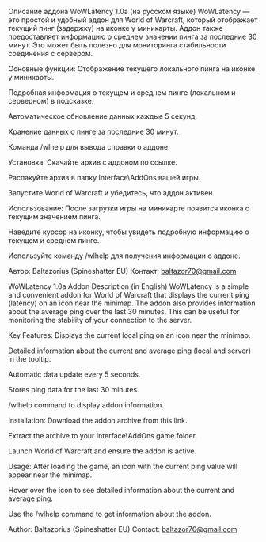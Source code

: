 Описание аддона WoWLatency 1.0a (на русском языке)
WoWLatency — это простой и удобный аддон для World of Warcraft, который отображает текущий пинг (задержку) на иконке у миникарты. Аддон также предоставляет информацию о среднем значении пинга за последние 30 минут. Это может быть полезно для мониторинга стабильности соединения с сервером.

Основные функции:
Отображение текущего локального пинга на иконке у миникарты.

Подробная информация о текущем и среднем пинге (локальном и серверном) в подсказке.

Автоматическое обновление данных каждые 5 секунд.

Хранение данных о пинге за последние 30 минут.

Команда /wlhelp для вывода справки о аддоне.

Установка:
Скачайте архив с аддоном по ссылке.

Распакуйте архив в папку Interface\AddOns вашей игры.

Запустите World of Warcraft и убедитесь, что аддон активен.

Использование:
После загрузки игры на миникарте появится иконка с текущим значением пинга.

Наведите курсор на иконку, чтобы увидеть подробную информацию о текущем и среднем пинге.

Используйте команду /wlhelp для получения информации о аддоне.

Автор:
Baltazorius (Spineshatter EU)
Контакт: baltazor70@gmail.com

WoWLatency 1.0a Addon Description (in English)
WoWLatency is a simple and convenient addon for World of Warcraft that displays the current ping (latency) on an icon near the minimap. The addon also provides information about the average ping over the last 30 minutes. This can be useful for monitoring the stability of your connection to the server.

Key Features:
Displays the current local ping on an icon near the minimap.

Detailed information about the current and average ping (local and server) in the tooltip.

Automatic data update every 5 seconds.

Stores ping data for the last 30 minutes.

/wlhelp command to display addon information.

Installation:
Download the addon archive from this link.

Extract the archive to your Interface\AddOns game folder.

Launch World of Warcraft and ensure the addon is active.

Usage:
After loading the game, an icon with the current ping value will appear near the minimap.

Hover over the icon to see detailed information about the current and average ping.

Use the /wlhelp command to get information about the addon.

Author:
Baltazorius (Spineshatter EU)
Contact: baltazor70@gmail.com
